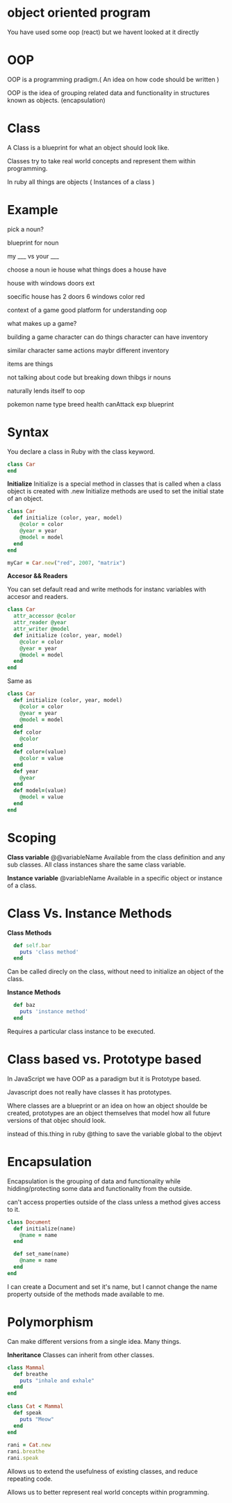 
# object oriented program 

You have used some oop (react)
but we havent looked at it directly


# OOP

OOP is a programming pradigm.( An idea on how code should be written )

OOP is the idea of grouping related data and functionality in structures known as objects. (encapsulation)



# Class

A Class is a blueprint for what an object should look like. 

Classes try to take real world concepts and represent them within programming.


In ruby all things are objects ( Instances of a class )


# Example

pick a noun? 

blueprint for noun


my ___
vs your ___

choose a noun ie house 
what things does a house have 

house with windows doors 
ext

soecific house has 
2 doors 
6 windows 
color red 


context of a game 
good platform for understanding oop

what makes up a game? 


building a game 
character can do things
character can have inventory

similar character
same actions
maybr different inventory

items are things 

not talking about code but breaking down thibgs ir nouns 

naturally lends itself to oop


pokemon 
name 
type
breed
health
canAttack
exp
blueprint

# Syntax

You declare a class in Ruby with the class keyword.

```Ruby
class Car
end
```
__Initialize__
Initialize is a special method in classes that is called when a class object is created with .new
Initialize methods are used to set the initial state of an object. 

```Ruby
class Car
  def initialize (color, year, model)
    @color = color
    @year = year
    @model = model 
  end
end

myCar = Car.new("red", 2007, "matrix")
```

__Accesor && Readers__

You can set default read and write methods for instanc variables with accesor and readers. 

```Ruby
class Car
  attr_accessor @color
  attr_reader @year
  attr_writer @model
  def initialize (color, year, model)
    @color = color
    @year = year
    @model = model 
  end
end
```

Same as

```Ruby
class Car
  def initialize (color, year, model)
    @color = color
    @year = year
    @model = model 
  end
  def color
    @color
  end
  def color=(value)
    @color = value
  end
  def year
    @year
  end
  def model=(value)
    @model = value
  end
end
```


# Scoping 

__Class variable__ @@variableName 
Available from the class definition and any sub classes. All class instances share the same class variable. 

__Instance variable__ @variableName Available in a specific object or instance of a class. 

# Class Vs. Instance Methods

__Class Methods__
```Ruby
  def self.bar
    puts 'class method'
  end
```
Can be called direcly on the class, without need to initialize an object of the class. 

__Instance Methods__

```Ruby
  def baz
    puts 'instance method'
  end
```
Requires a particular class instance to be executed. 

# Class based vs. Prototype based

In JavaScript we have OOP as a paradigm but it is Prototype based.

Javascript does not really have classes it has prototypes.

Where classes are a blueprint or an idea on how an object shoulde be created, prototypes are an object themselves that model how all future versions of that objec should look. 

instead of this.thing in ruby
@thing to save the variable global to the objevt 

# Encapsulation

Encapsulation is the grouping of data and functionality while hidding/protecting some data and functionality from the outside.  

can't access properties outside of the class unless 
a method gives access to it.

```Ruby
class Document
  def initialize(name)
    @name = name
  end

  def set_name(name)
    @name = name
  end
end
```
I can create a Document and set it's name, but I cannot change the name property outside of the methods made available to me. 


# Polymorphism

Can make different versions from a single idea. Many things. 

__Inheritance__ 
Classes can inherit from other classes. 
```Ruby
class Mammal  
  def breathe  
    puts "inhale and exhale"  
  end  
end  
  
class Cat < Mammal  
  def speak  
    puts "Meow"  
  end  
end  
  
rani = Cat.new  
rani.breathe  
rani.speak  
```
Allows us to extend the usefulness of existing classes, and reduce repeating code. 

Allows us to better represent real world concepts within programming. 
